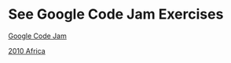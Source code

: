 # See Google Code Jam Exercises

[Google Code Jam](https://code.google.com/codejam)

[2010 Africa](https://code.google.com/codejam/contest/dashboard?c=351101)

